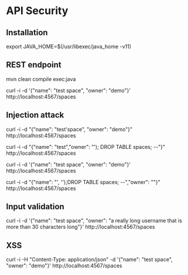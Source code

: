 # API Security

## Installation
export JAVA_HOME=$(/usr/libexec/java_home -v11)

## REST endpoint
mvn clean compile exec:java

curl -i -d '{"name": "test space", "owner": "demo"}' http://localhost:4567/spaces

## Injection attack
curl -i -d "{\"name\": \"test'space\", \"owner\": \"demo\"}" http://localhost:4567/spaces

curl -i -d "{\"name\": \"test\",\"owner\": \"'); DROP TABLE spaces; --\"}" http://localhost:4567/spaces

curl -i -d '{"name": "test space", "owner": "demo"}' http://localhost:4567/spaces

curl -i -d "{\"name\": \"', '');DROP TABLE spaces; --\",\"owner\": \"\"}" http://localhost:4567/spaces

## Input validation
curl -i -d '{"name": "test space", "owner": "a really long username that is more than 30 characters long"}' http://localhost:4567/spaces

## XSS
curl -i -H "Content-Type: application/json" -d '{"name": "test space", "owner": "demo"}' http://localhost:4567/spaces